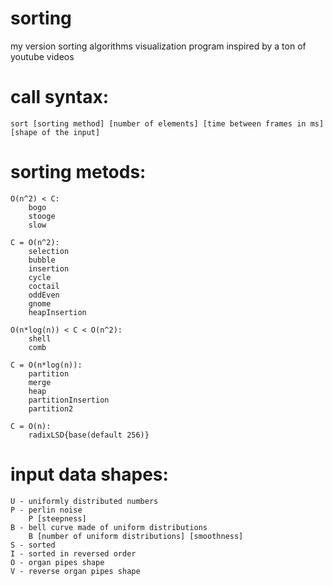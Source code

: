 # sorting
my version sorting algorithms visualization program inspired by a ton of youtube videos




# call syntax:
	sort [sorting method] [number of elements] [time between frames in ms] [shape of the input]

# sorting metods:
	O(n^2) < C:
		bogo
		stooge
		slow

	C = O(n^2):
		selection
		bubble	
		insertion
		cycle
		coctail
		oddEven
		gnome
		heapInsertion

	O(n*log(n)) < C < O(n^2):
		shell
		comb
	
	C = O(n*log(n)):
		partition
		merge
		heap
		partitionInsertion
		partition2

	C = O(n):
		radixLSD{base(default 256)}


# input data shapes:
	U - uniformly distributed numbers
	P - perlin noise
		P [steepness]
	B - bell curve made of uniform distributions
		B [number of uniform distributions] [smoothness]
	S - sorted
	I - sorted in reversed order
	O - organ pipes shape
	V - reverse organ pipes shape
